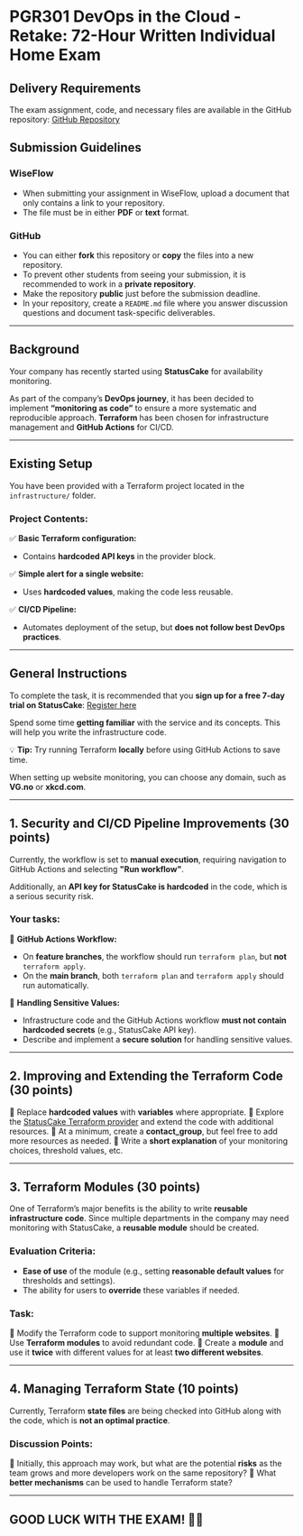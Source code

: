 # PGR301 DevOps in the Cloud - Retake: 72-Hour Written Individual Home Exam

## Delivery Requirements
The exam assignment, code, and necessary files are available in the GitHub repository:
[GitHub Repository](https://github.com/glennbechdevops/eksamen-2025-konte)

## Submission Guidelines
### WiseFlow
- When submitting your assignment in WiseFlow, upload a document that only contains a link to your repository.
- The file must be in either **PDF** or **text** format.

### GitHub
- You can either **fork** this repository or **copy** the files into a new repository.
- To prevent other students from seeing your submission, it is recommended to work in a **private repository**.
- Make the repository **public** just before the submission deadline.
- In your repository, create a `README.md` file where you answer discussion questions and document task-specific deliverables.

---

## Background
Your company has recently started using **StatusCake** for availability monitoring.

As part of the company’s **DevOps journey**, it has been decided to implement **“monitoring as code”** to ensure a more systematic and reproducible approach. **Terraform** has been chosen for infrastructure management and **GitHub Actions** for CI/CD.

---

## Existing Setup
You have been provided with a Terraform project located in the `infrastructure/` folder.

### Project Contents:
✅ **Basic Terraform configuration:**
- Contains **hardcoded API keys** in the provider block.

✅ **Simple alert for a single website:**
- Uses **hardcoded values**, making the code less reusable.

✅ **CI/CD Pipeline:**
- Automates deployment of the setup, but **does not follow best DevOps practices**.

---

## General Instructions
To complete the task, it is recommended that you **sign up for a free 7-day trial on StatusCake**:
[Register here](https://www.statuscake.com)

Spend some time **getting familiar** with the service and its concepts. This will help you write the infrastructure code.

💡 **Tip:** Try running Terraform **locally** before using GitHub Actions to save time.

When setting up website monitoring, you can choose any domain, such as **VG.no** or **xkcd.com**.

---

## 1. Security and CI/CD Pipeline Improvements (30 points)
Currently, the workflow is set to **manual execution**, requiring navigation to GitHub Actions and selecting **"Run workflow"**.

Additionally, an **API key for StatusCake is hardcoded** in the code, which is a serious security risk.

### Your tasks:
🔹 **GitHub Actions Workflow:**
- On **feature branches**, the workflow should run `terraform plan`, but **not** `terraform apply`.
- On the **main branch**, both `terraform plan` and `terraform apply` should run automatically.

🔹 **Handling Sensitive Values:**
- Infrastructure code and the GitHub Actions workflow **must not contain hardcoded secrets** (e.g., StatusCake API key).
- Describe and implement a **secure solution** for handling sensitive values.

---

## 2. Improving and Extending the Terraform Code (30 points)
🔹 Replace **hardcoded values** with **variables** where appropriate.
🔹 Explore the [StatusCake Terraform provider](https://registry.terraform.io/providers/StatusCakeDev/statuscake/latest/docs) and extend the code with additional resources.
🔹 At a minimum, create a **contact_group**, but feel free to add more resources as needed.
🔹 Write a **short explanation** of your monitoring choices, threshold values, etc.

---

## 3. Terraform Modules (30 points)
One of Terraform’s major benefits is the ability to write **reusable infrastructure code**. Since multiple departments in the company may need monitoring with StatusCake, a **reusable module** should be created.

### Evaluation Criteria:
- **Ease of use** of the module (e.g., setting **reasonable default values** for thresholds and settings).
- The ability for users to **override** these variables if needed.

### Task:
🔹 Modify the Terraform code to support monitoring **multiple websites**.
🔹 Use **Terraform modules** to avoid redundant code.
🔹 Create a **module** and use it **twice** with different values for at least **two different websites**.

---

## 4. Managing Terraform State (10 points)
Currently, Terraform **state files** are being checked into GitHub along with the code, which is **not an optimal practice**.

### Discussion Points:
🔹 Initially, this approach may work, but what are the potential **risks** as the team grows and more developers work on the same repository?
🔹 What **better mechanisms** can be used to handle Terraform state?

---

## GOOD LUCK WITH THE EXAM! 🎯🚀
